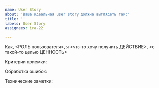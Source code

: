 ```yaml
---
name: User Story
about: 'Ваша идеальная user story должна выглядеть так:'
title: ''
labels: User Story
assignees: ira-22

---
```


Как, <РОЛЬ пользователя>, я <что-то хочу получить ДЕЙСТВИЕ>, <с такой-то целью ЦЕННОСТЬ>

Критерии приемки:

Обработка ошибок:

Технические заметки:
